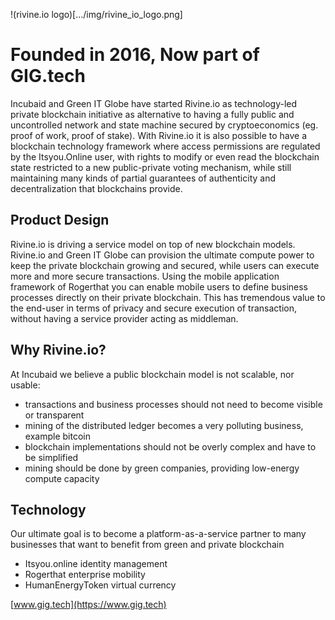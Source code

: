 !(rivine.io logo)[.../img/rivine_io_logo.png]

# Founded in 2016, Now part of GIG.tech

Incubaid and Green IT Globe have started Rivine.io as technology-led private blockchain initiative as alternative to having a fully public and uncontrolled network and state machine secured by cryptoeconomics (eg. proof of work, proof of stake). With Rivine.io it is also possible to have a blockchain technology framework where access permissions are regulated by the Itsyou.Online user, with rights to modify or even read the blockchain state restricted to a new public-private voting mechanism, while still maintaining many kinds of partial guarantees of authenticity and decentralization that blockchains provide.

## Product Design

Rivine.io is driving a service model on top of new blockchain models. Rivine.io and Green IT Globe can provision the ultimate compute power to keep the private blockchain growing and secured, while users can execute more and more secure transactions. Using the mobile application framework of Rogerthat you can enable mobile users to define business processes directly on their private blockchain. This has tremendous value to the end-user in terms of privacy and secure execution of transaction, without having a service provider acting as middleman.

## Why Rivine.io?

At Incubaid we believe a public blockchain model is not scalable, nor usable:

- transactions and business processes should not need to become visible or transparent
- mining of the distributed ledger becomes a very polluting business, example bitcoin
- blockchain implementations should not be overly complex and have to be simplified
- mining should be done by green companies, providing low-energy compute capacity

## Technology

Our ultimate goal is to become a platform-as-a-service partner to many businesses that want to benefit from green and private blockchain

- Itsyou.online identity management
- Rogerthat enterprise mobility
- HumanEnergyToken virtual currency

[www.gig.tech](https://www.gig.tech)